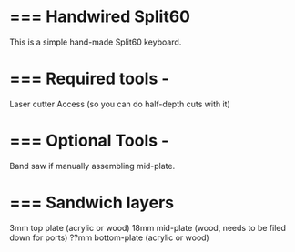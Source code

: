 ===
Handwired Split60
===

This is a simple hand-made Split60 keyboard.

===
Required tools - 
===
Laser cutter Access (so you can do half-depth cuts with it)

===
Optional Tools - 
===

Band saw if manually assembling mid-plate.

===
Sandwich layers
===
3mm top plate (acrylic or wood)
18mm mid-plate (wood, needs to be filed down for ports)
??mm bottom-plate (acrylic or wood)